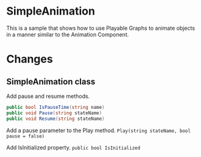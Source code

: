 # SimpleAnimation

This is a sample that shows how to use Playable Graphs to animate objects in a manner similar to the Animation Component. 

# Changes
## SimpleAnimation class
Add pause and resume methods.
```cs
public bool IsPauseTime(string name)
public void Pause(string stateName)
public void Resume(string stateName)
```

Add a pause parameter to the Play method.
`Play(string stateName, bool pause = false)`


Add IsInitialized property.
`public bool IsInitialized`

